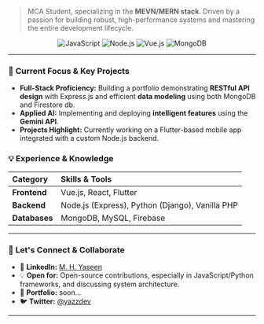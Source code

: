 > MCA Student, specializing in the **MEVN/MERN stack**. Driven by a passion for building robust, high-performance systems and mastering the entire development lifecycle.

<p align="center">
  <img src="https://img.shields.io/badge/JavaScript-F7DF1E?style=for-the-badge&logo=javascript&logoColor=black" alt="JavaScript" />
  <img src="https://img.shields.io/badge/Node.js-339933?style=for-the-badge&logo=node.js&logoColor=white" alt="Node.js" />
  <img src="https://img.shields.io/badge/Vue.js-4FC08D?style=for-the-badge&logo=vue.js&logoColor=white" alt="Vue.js" />
  <img src="https://img.shields.io/badge/MongoDB-47A248?style=for-the-badge&logo=mongodb&logoColor=white" alt="MongoDB" />
</p>

---

### 🔭 **Current Focus & Key Projects**

- **Full-Stack Proficiency:** Building a portfolio demonstrating **RESTful API design** with Express.js and efficient **data modeling** using both MongoDB and Firestore db.
- **Applied AI:** Implementing and deploying **intelligent features** using the **Gemini API**.
- **Projects Highlight:** Currently working on a Flutter-based mobile app integrated with a custom Node.js backend.

### 💡 **Experience & Knowledge**

| Category | Skills & Tools |
| :--- | :--- |
| **Frontend** | Vue.js, React, Flutter |
| **Backend** | Node.js (Express), Python (Django), Vanilla PHP |
| **Databases** | MongoDB, MySQL, Firebase |

---

### 🤝 **Let's Connect & Collaborate**

- 🔗 **LinkedIn:** [M. H. Yaseen](https://in.linkedin.com/in/mhd1yaseenk) 
- 💡 **Open for:** Open-source contributions, especially in JavaScript/Python frameworks, and discussing system architecture.
- 💼 **Portfolio:** soon...
- 🐦 **Twitter:** [@yazzdev](https://twitter.com/yazzdev)

***
